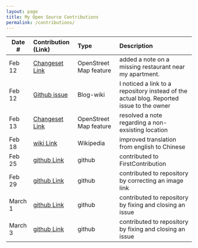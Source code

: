 ```yaml
---
layout: page
title: My Open Source Contributions
permalink: /contributions/
---
```


<!--
Type of the contribution should be "Wikipedia edit", "OpenStreet Map feature", "Documentation", "Course website", "Blog",
"Browse Add-on", etc.

The description should include a brief summary of what you did.

Replace the first row with your own contribution. 

-->





| Date #       | Contribution (Link)  | Type  | Description |
|---|:---|:---|:---|
| Feb 12   | [Changeset Link](https://www.openstreetmap.org/note/2088102)   |  OpenStreet Map feature   |   added a note on a missing restaurant near my apartment.    |
|  Feb 12   |  [Github issue](https://github.com/nyu-ossd-s20/sylviaji-weekly/issues/1#issue-564396862)   |  Blog-wiki   |  I noticed a link to a repository instead of the actual blog. Reported issue to the owner   |
| Feb 13    |   [Changeset Link](https://www.openstreetmap.org/note/1061246)  |  OpenStreet Map feature   |  resolved a note regarding a non-exsisting location    |
| Feb 18    |   [wiki Link](https://en.wikipedia.org/wiki/Tianjin_cuisine)  |  Wikipedia   |  improved translation from english to Chinese    |
| Feb 25    |   [github Link](https://github.com/firstcontributions/first-contributions/pull/25304)  |  github   |  contributed to FirstContribution    |
| Feb 29    |   [github Link](https://github.com/nyu-ossd-s20/evading1998-weekly/issues/1)  |  github   |  contributed to repository by correcting an image link    |
| March 1    |   [github Link](https://github.com/nyu-ossd-s20/evading1998-weekly/issues/2)  |  github   |  contributed to repository by fixing and closing an issue    |
| March 3    |   [github Link](https://github.com/nyu-ossd-s20/evading1998-weekly/issues/3)  |  github   |  contributed to repository by fixing and closing an issue    |
